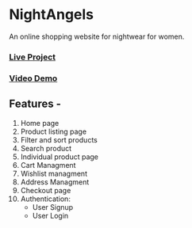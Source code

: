 # NightAngels

An online shopping website for nightwear for women.

### [Live Project](https://madhuraghani-nightangels-ecommerce.netlify.app/)
### [Video Demo](https://www.loom.com/share/91887da4acfb46869d2d22788a677280)

## Features -

1. Home page
2. Product listing page
3. Filter and sort products
4. Search product
5. Individual product page
6. Cart Managment
7. Wishlist managment
8. Address Managment
9. Checkout page
10. Authentication:
    - User Signup
    - User Login
